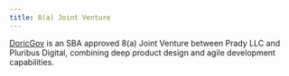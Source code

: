 ```yaml
---
title: 8(a) Joint Venture
---
```


[DoricGov](http://doricgov.com) is an SBA approved 8(a) Joint Venture between Prady LLC and Pluribus Digital, combining deep product design and agile development capabilities.
